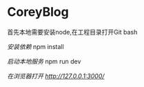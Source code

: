 
# CoreyBlog

首先本地需要安装node,在工程目录打开Git bash

*安装依赖*
npm install

*启动本地服务*
npm run dev

*在浏览器打开 http://127.0.0.1:3000/*
